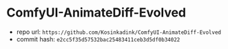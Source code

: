 # ComfyUI-AnimateDiff-Evolved
- repo url: `https://github.com/Kosinkadink/ComfyUI-AnimateDiff-Evolved`
- commit hash: `e2cc5f35d57532bac25483411ceb3d5df0b34022`